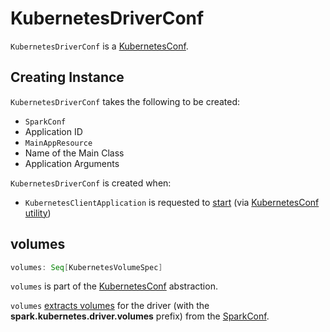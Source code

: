 # KubernetesDriverConf

`KubernetesDriverConf` is a [KubernetesConf](KubernetesConf.md).

## Creating Instance

`KubernetesDriverConf` takes the following to be created:

* <span id="sparkConf"> `SparkConf`
* <span id="appId"> Application ID
* <span id="mainAppResource"> `MainAppResource`
* <span id="mainClass"> Name of the Main Class
* <span id="appArgs"> Application Arguments

`KubernetesDriverConf` is created when:

* `KubernetesClientApplication` is requested to [start](KubernetesClientApplication.md#start) (via [KubernetesConf utility](KubernetesConf.md#createDriverConf))

## <span id="volumes"> volumes

```scala
volumes: Seq[KubernetesVolumeSpec]
```

`volumes` is part of the [KubernetesConf](KubernetesConf.md#volumes) abstraction.

`volumes` [extracts volumes](KubernetesVolumeUtils.md#parseVolumesWithPrefix) for the driver (with the **spark.kubernetes.driver.volumes** prefix) from the [SparkConf](#sparkConf).
